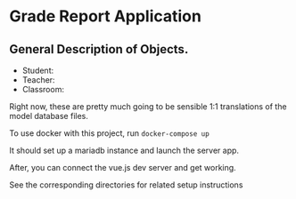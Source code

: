 # Grade Report Application

## General Description of Objects.

* Student:
* Teacher:
* Classroom:

Right now, these are pretty much going to be sensible 1:1 translations of the
model database files.

To use docker with this project, run
`docker-compose up`

It should set up a mariadb instance and launch the server app.

After, you can connect the vue.js dev server and get working. 


See the corresponding directories for related setup instructions
